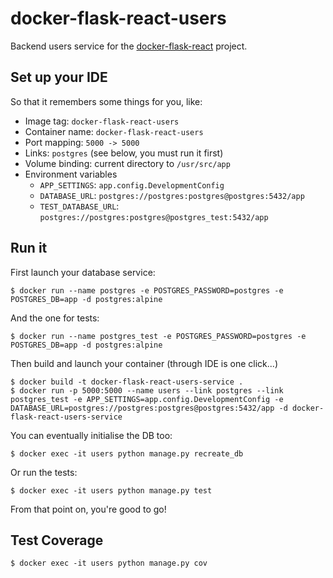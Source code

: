 # docker-flask-react-users

Backend users service for the [docker-flask-react](https://github.com/iyp-uk/docker-flask-react) project.

## Set up your IDE

So that it remembers some things for you, like:

* Image tag: `docker-flask-react-users`
* Container name: `docker-flask-react-users`
* Port mapping: `5000 -> 5000`
* Links: `postgres` (see below, you must run it first)
* Volume binding: current directory to `/usr/src/app`
* Environment variables
    * `APP_SETTINGS`: `app.config.DevelopmentConfig`
    * `DATABASE_URL`: `postgres://postgres:postgres@postgres:5432/app`
    * `TEST_DATABASE_URL`: `postgres://postgres:postgres@postgres_test:5432/app`

## Run it

First launch your database service:
```console
$ docker run --name postgres -e POSTGRES_PASSWORD=postgres -e POSTGRES_DB=app -d postgres:alpine
```
And the one for tests:
```console
$ docker run --name postgres_test -e POSTGRES_PASSWORD=postgres -e POSTGRES_DB=app -d postgres:alpine
```

Then build and launch your container (through IDE is one click...)
```console
$ docker build -t docker-flask-react-users-service .
$ docker run -p 5000:5000 --name users --link postgres --link postgres_test -e APP_SETTINGS=app.config.DevelopmentConfig -e DATABASE_URL=postgres://postgres:postgres@postgres:5432/app -d docker-flask-react-users-service
```

You can eventually initialise the DB too:
```console
$ docker exec -it users python manage.py recreate_db
```

Or run the tests:
```console
$ docker exec -it users python manage.py test
```

From that point on, you're good to go!

## Test Coverage

```console
$ docker exec -it users python manage.py cov
```
